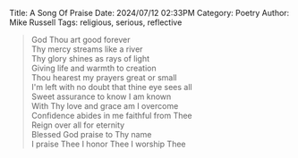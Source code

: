 Title: A Song Of Praise
Date: 2024/07/12 02:33PM
Category: Poetry
Author: Mike Russell
Tags: religious, serious, reflective

> God Thou art good forever<br>
> Thy mercy streams like a river<br>
> Thy glory shines as rays of light<br>
> Giving life and warmth to creation<br>
> Thou hearest my prayers great or small<br>
> I'm left with no doubt that thine eye sees all<br>
> Sweet assurance to know I am known<br>
> With Thy love and grace am I overcome<br>
> Confidence abides in me faithful from Thee<br>
> Reign over all for eternity<br>
> Blessed God praise to Thy name<br>
> I praise Thee I honor Thee I worship Thee